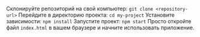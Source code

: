 Склонируйте репозиторий на свой компьютер: `git clone <repository-url>`
Перейдите в директорию проекта: `cd my-project`
Установите зависимости: `npm install`
Запустите проект: `npm start`
Просто откройте файл `index.html` в вашем браузере и начните использовать приложение.
